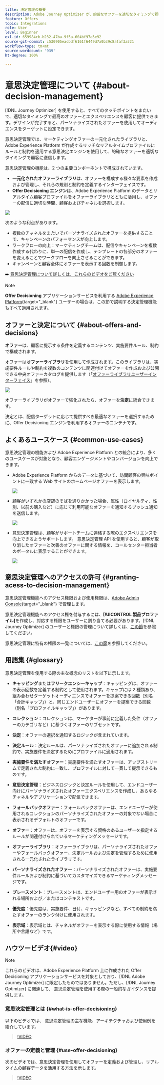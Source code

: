 ```yaml
---
title: 決定管理の概要
description: Adobe Journey Optimizer が、的確なオファーを適切なタイミングで顧客に送信する方法を説明します
feature: Offers
topic: Integrations
role: User
level: Beginner
exl-id: 659984cb-b232-47ba-9f5a-604bf97a5e92
source-git-commit: c530905eacbdf6161f6449d7a0b39c8afaf3a321
workflow-type: tm+mt
source-wordcount: '939'
ht-degree: 100%

---
```


# 意思決定管理について {#about-decision-management}

[!DNL Journey Optimizer] を使用すると、すべてのタッチポイントをまたいで、適切なタイミングで最高のオファーとエクスペリエンスを顧客に提供できます。デザインが完了すると、パーソナライズされたオファーを使用してオーディエンスをターゲットに設定できます。

意思決定管理では、マーケティングオファーの一元化されたライブラリと、Adobe Experience Platform が作成するリッチなリアルタイムプロファイルにルールと制約を適用する意思決定エンジンを使用して、的確なオファーを適切なタイミングで顧客に送信します。

意思決定管理の機能は、2 つの主要コンポーネントで構成されています。


* **一元化されたオファーライブラリ**&#x200B;は、オファーを構成する様々な要素を作成および管理し、それらの規則と制約を定義するインターフェイスです。
* **Offer Decisioning エンジン**&#x200B;は、Adobe Experience Platform のデータとリアルタイム顧客プロファイルをオファーライブラリとともに活用し、オファーの配信に適切な時間、顧客およびチャネルを選択します。

![](../assets/architecture.png)

次のような利点があります。

* 複数のチャネルをまたいでパーソナライズされたオファーを提供することで、キャンペーンのパフォーマンスが向上します。
* ワークフローの向上：マーケティングチームは、配信やキャンペーンを複数作成する代わりに、単一の配信を作成し、テンプレートの各部分のオファーを変えることでワークフローを向上させることができます。
* キャンペーンと顧客全体にオファーを表示する回数を制御します。

➡️ [意思決定管理について詳しくは、これらのビデオをご覧ください](#video)


>[!NOTE]
>
>**Offer Decisioning** アプリケーションサービスを利用する [Adobe Experience Platform](https://experienceleague.adobe.com/docs/experience-platform/landing/home.html?lang=ja){target="_blank"} ユーザーの場合は、この節で説明する決定管理機能もすべて適用されます。

## オファーと決定について {#about-offers-and-decisions}

**オファー**&#x200B;は、顧客に提示する条件を定義するコンテンツ、実施要件ルール、制約で構成されます。

オファーは&#x200B;**オファーライブラリ**&#x200B;を使用して作成されます。このライブラリは、実施要件ルールや制約を複数のコンテンツに関連付けてオファーを作成および公開できる中央オファーカタログを提供します（「[オファーライブラリユーザーインターフェイス](../get-started/user-interface.md)」を参照）。

![](../assets/offer_structure.png)

オファーライブラリがオファーで強化されたら、オファーを&#x200B;**決定**&#x200B;に統合できます。

決定とは、配信ターゲットに応じて提供すべき最適なオファーを選択するために、Offer Decisioning エンジンを利用するオファーのコンテナです。

## よくあるユースケース {#common-use-cases}

意思決定管理の機能および Adobe Experience Platform との統合により、多くのユースケースが対象となり、顧客エンゲージメントやコンバージョンを向上できます。


* Adobe Experience Platform からのデータに基づいて、訪問顧客の興味ポイントに一致する Web サイトのホームページオファーを表示します。

   ![](../assets/website.png)

* 顧客がいずれかの店舗のそばを通りかかった場合、属性（ロイヤルティ、性別、以前の購入など）に応じて利用可能なオファーを通知するプッシュ通知を送信します。

   ![](../assets/push_sample.png)

* 意思決定管理は、顧客がサポートチームに連絡する際のエクスペリエンスを向上できるようサポートします。
意思決定管理 API を使用すると、顧客が取り消したオファーと次善のオファーに関する情報を、コールセンター担当者のポータルに表示することができます。


   ![](../../assets/do-not-localize/call-center.png)

## 意思決定管理へのアクセスの許可 {#granting-acess-to-decision-management}

意思決定管理機能へのアクセス権限および使用権限は、[Adobe Admin Console](https://helpx.adobe.com/jp/enterprise/managing/user-guide.html){target="_blank"} で管理します。

意思決定管理機能へのアクセス権を付与するには、**[!UICONTROL 製品プロファイル]**&#x200B;を作成し、対応する権限をユーザーに割り当てる必要があります。[!DNL Journey Optimizer] のユーザーと権限の管理について詳しくは、[この節](../../administration/permissions.md)を参照してください。

意思決定管理に特有の権限の一覧については、[この節](../../administration/high-low-permissions.md#decisions-permissions)を参照してください。

## 用語集 {#glossary}

意思決定管理を使用する際の主な概念のリストを以下に示します。


* **キャッピング**&#x200B;または&#x200B;**フリークエンシーキャップ**：キャッピングは、オファーの表示回数を定義する制約として使用されます。キャップには 2 種類あり、組み合わせターゲットオーディエンスでオファーを提案できる回数（別名「合計キャップ」）と、同じエンドユーザーにオファーを提案できる回数（別名「プロファイルキャップ」）があります。

* **コレクション**：コレクションは、マーケターが事前に定義した条件（オファーのカテゴリなど）に基づくオファーのサブセットです。

* **決定**：オファーの選択を通知するロジックが含まれています。

* **決定ルール**：決定ルールは、パーソナライズされたオファーに追加される制約で、実施要件を決定するためにプロファイルに適用されます。

* **実施要件を満たすオファー**：実施要件を満たすオファーは、アップストリームで定義された制約に一致し、プロファイルに対して一貫して提示できるものです。

* **意思決定管理**：ビジネスロジックと決定ルールを使用して、エンドユーザー向けにパーソナライズされたオファーエクスペリエンスを作成し、あらゆるチャネルやアプリケーションで配信できます。

* **フォールバックオファー**：フォールバックオファーは、エンドユーザーが使用されるコレクションのパーソナライズされたオファーの対象でない場合に表示されるデフォルトのオファーです。

* **オファー**：オファーは、オファーを表示する資格のあるユーザーを指定するルールが関連付けられているマーケティングメッセージです。

* **オファーライブラリ**：オファーライブラリは、パーソナライズされたオファーやフォールバックオファー、決定ルールおよび決定を管理するために使用される一元化されたライブラリです。

* **パーソナライズされたオファー**：パーソナライズされたオファーは、実施要件ルールおよび制約に基づいてカスタマイズできるマーケティングメッセージです。

* **プレースメント**：プレースメントは、エンドユーザー用のオファーが表示される場所および／またはコンテキストです。

* **優先度**：優先度は、実施要件、日付、キャッピングなど、すべての制約を満たすオファーのランク付けに使用されます。

* **表示域**：表示域とは、チャネルがオファーを表示する際に使用する情報（場所や言語など）です。

## ハウツービデオ{#video}

>[!NOTE]
>
>これらのビデオは、Adobe Experience Platform 上に作成された Offer Decisioning アプリケーションサービスを対象としており、[!DNL Adobe Journey Optimizer] に限定したものではありません。ただし、[!DNL Journey Optimizer] に関連して、 意思決定管理を使用する際の一般的なガイダンスを提供します。

### 意思決定管理とは {#what-is-offer-decisioning}

以下のビデオでは、 意思決定管理の主な機能、アーキテクチャおよび使用例を紹介しています。


>[!VIDEO](https://video.tv.adobe.com/v/326961?quality=12&learn=on)

### オファーの定義と管理 {#use-offer-decisioning}

次のビデオでは、意思決定管理を使用してオファーを定義および管理し、リアルタイムの顧客データを活用する方法を示します。


>[!VIDEO](https://video.tv.adobe.com/v/326841?quality=12&learn=on)


